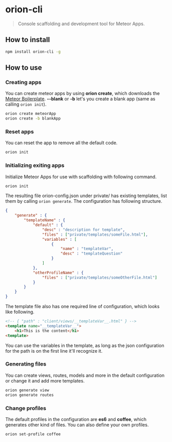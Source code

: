 orion-cli
======

> Console scaffolding and development tool for Meteor Apps.


## How to install

```bash
npm install orion-cli -g
```
    
## How to use

### Creating apps

You can create meteor apps by using __orion create__, which downloads the [Meteor Boilerplate](https://github.com/matteodem/meteor-boilerplate).
__--blank__ or __-b__ let's you create a blank app (same as calling ```orion init```). 

```bash
orion create meteorApp
orion create -b blankApp
```

### Reset apps

You can reset the app to remove all the default code.

```bash
orion init
```

### Initializing exiting apps

Initialize Meteor Apps for use with scaffolding with following command.

```bash
orion init
```

The resulting file orion-config.json under private/ has existing templates, list them by calling ```orion generate```. The configuration has following
structure.

```json
{
    "generate" : {
        "templateName" : {
            "default" : {
                "desc" : "description for template",
                "files" : ["private/templates/someFile.html"],
                "variables" : [
                    {
                        "name" : "templateVar",
                        "desc" : "templateQuestion"
                    }
                ]
            },
            "otherProfileName" : {
                "files" : ["private/templates/someOtherFile.html"]
            }
        }
    }
}
```

The template file also has one required line of configuration, which looks like following.

```html
<!-- { "path" : "client/views/__templateVar__.html" } -->
<template name="__templateVar__">
    <h1>This is the content</h1>
<template>
```

You can use the variables in the template, as long as the json configuration for the path is on the first line it'll recognize it.

### Generating files

You can create views, routes, models and more in the default configuration or change it and add more templates.

```bash
orion generate view
orion generate routes
```

### Change profiles

The default profiles in the configuration are __es6__ and __coffee__, which generates other kind of files. You can also define your own profiles.

```bash
orion set-profile coffee
```

